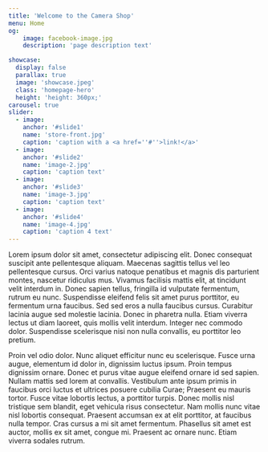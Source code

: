 ```yaml
---
title: 'Welcome to the Camera Shop'
menu: Home
og:
    image: facebook-image.jpg
    description: 'page description text'

showcase:
  display: false
  parallax: true
  image: 'showcase.jpeg'
  class: 'homepage-hero'
  height: 'height: 360px;'
carousel: true
slider:
  - image:
    anchor: '#slide1'
    name: 'store-front.jpg'
    caption: 'caption with a <a href=''#''>link!</a>'
  - image:
    anchor: '#slide2'
    name: 'image-2.jpg'
    caption: 'caption text'
  - image:
    anchor: '#slide3'
    name: 'image-3.jpg'
    caption: 'caption text'
  - image:
    anchor: '#slide4'
    name: 'image-4.jpg'
    caption: 'caption 4 text'
---
```


Lorem ipsum dolor sit amet, consectetur adipiscing elit. Donec consequat suscipit ante pellentesque aliquam. Maecenas sagittis tellus vel leo pellentesque cursus. Orci varius natoque penatibus et magnis dis parturient montes, nascetur ridiculus mus. Vivamus facilisis mattis elit, at tincidunt velit interdum in. Donec sapien tellus, fringilla id vulputate fermentum, rutrum eu nunc. Suspendisse eleifend felis sit amet purus porttitor, eu fermentum urna faucibus. Sed sed eros a nulla faucibus cursus. Curabitur lacinia augue sed molestie lacinia. Donec in pharetra nulla. Etiam viverra lectus ut diam laoreet, quis mollis velit interdum. Integer nec commodo dolor. Suspendisse scelerisque nisi non nulla convallis, eu porttitor leo pretium.

Proin vel odio dolor. Nunc aliquet efficitur nunc eu scelerisque. Fusce urna augue, elementum id dolor in, dignissim luctus ipsum. Proin tempus dignissim ornare. Donec et purus vitae augue eleifend ornare id sed sapien. Nullam mattis sed lorem at convallis. Vestibulum ante ipsum primis in faucibus orci luctus et ultrices posuere cubilia Curae; Praesent eu mauris tortor. Fusce vitae lobortis lectus, a porttitor turpis. Donec mollis nisl tristique sem blandit, eget vehicula risus consectetur. Nam mollis nunc vitae nisl lobortis consequat. Praesent accumsan ex at elit porttitor, at faucibus nulla tempor. Cras cursus a mi sit amet fermentum. Phasellus sit amet est auctor, mollis ex sit amet, congue mi. Praesent ac ornare nunc. Etiam viverra sodales rutrum.
